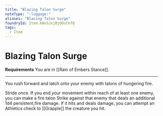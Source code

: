```yaml
---
title: "Blazing Talon Surge"
noteType: ":luggage:"
aliases: "Blazing Talon Surge"
foundryId: Item.kNvSJxjBjQOuthfQ
tags:
  - Item
---
```


# Blazing Talon Surge

**Requirements** You are in [[Rain of Embers Stance]].

* * *

You rush forward and latch onto your enemy with talons of hungering fire.

Stride once. If you end your movement within reach of at least one enemy, you can make a fire talon Strike against that enemy that deals an additional 1d4 persistent,fire damage. If it hits and deals damage, you can attempt an Athletics check to [[Grapple]] the creature you hit.
